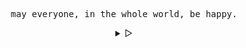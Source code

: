 <!---
hawkf07/hawkf07 is a ✨ special ✨ repository because its `README.md` (this file) appears on your GitHub profile.
You can click the Preview link to take a look at your changes.
--->
<p align="left"><b></b></p>
  <p align="center">
    <samp>
      may everyone, in the whole world, be happy.
    </samp>
  </p>
<p align="right"></b></p>

<details align="center">
<summary> &#9655;</summary>

<p align="center">
  <samp>
    [<a href="mailto:fikrifadilah299@gmail.com">e-mail</a>]
  </samp>
</p>

<h2></h2><br>

</details>
